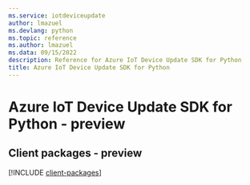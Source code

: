 ```yaml
---
ms.service: iotdeviceupdate
author: lmazuel
ms.devlang: python
ms.topic: reference
ms.author: lmazuel
ms.data: 09/15/2022
description: Reference for Azure IoT Device Update SDK for Python
title: Azure IoT Device Update SDK for Python
---
```

# Azure IoT Device Update SDK for Python - preview

## Client packages - preview
[!INCLUDE [client-packages](iot-device-update-client-index.md)]